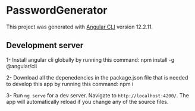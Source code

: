 # PasswordGenerator

This project was generated with [Angular CLI](https://github.com/angular/angular-cli) version 12.2.11.

## Development server
1- Install angular cli globally by running this command: 
npm install -g @angular/cli

2- Download all the depenedencies in the package.json file that is needed to develop this app by running this command:
npm i

3- Run `ng serve` for a dev server. Navigate to `http://localhost:4200/`. The app will automatically reload if you change any of the source files.
